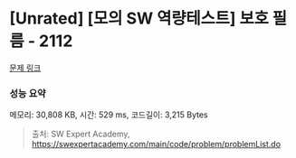 # [Unrated] [모의 SW 역량테스트] 보호 필름 - 2112 

[문제 링크](https://swexpertacademy.com/main/code/problem/problemDetail.do?contestProbId=AV5V1SYKAaUDFAWu) 

### 성능 요약

메모리: 30,808 KB, 시간: 529 ms, 코드길이: 3,215 Bytes



> 출처: SW Expert Academy, https://swexpertacademy.com/main/code/problem/problemList.do